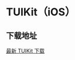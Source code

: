 # TUIKit（iOS）

## 下载地址

[最新 TUIKit 下载](https://imsdk-1252463788.cos.ap-guangzhou.myqcloud.com/4.5.55/TIM_SDK_TUIKIT_iOS_latest_framework.zip)
